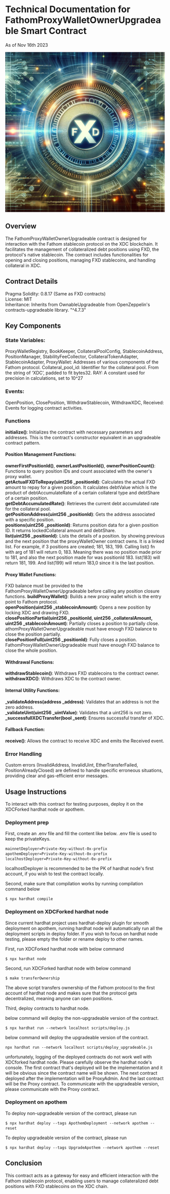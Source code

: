 
# **Technical Documentation for FathomProxyWalletOwnerUpgradeable Smart Contract**
As of Nov 16th 2023

![FXD_programmable_money](FXD_programmable_money.webp)

## Overview
The FathomProxyWalletOwnerUpgradeable contract is designed for interaction with the Fathom stablecoin protocol on the XDC blockchain. It facilitates the management of collateralized debt positions using FXD, the protocol's native stablecoin. The contract includes functionalities for opening and closing positions, managing FXD stablecoins, and handling collateral in XDC.
## Contract Details
Pragma Solidity: 0.8.17 (Same as FXD contracts)<br>
License: MIT<br>
Inheritance: Inherits from OwnableUpgradeable from OpenZeppelin's contracts-upgradeable library. "^4.7.3"<br>

## Key Components
### State Variables:
ProxyWalletRegistry, BookKeeper, CollateralPoolConfig, StablecoinAddress, PositionManager, StabilityFeeCollector, CollateralTokenAdapter, StablecoinAdapter, ProxyWallet: Addresses of various components of the Fathom protocol.
Collateral_pool_id: Identifier for the collateral pool. From the string of ‘XDC’, padded to fit bytes32.
RAY: A constant used for precision in calculations, set to 10^27
### Events:
OpenPosition, ClosePosition, WithdrawStablecoin, WithdrawXDC, Received: Events for logging contract activities.
### Functions
**initialize()**: Initializes the contract with necessary parameters and addresses. This is the contract's constructor equivalent in an upgradeable contract pattern.
#### Position Management Functions:
**ownerFirstPositionId()**, **ownerLastPositionId()**, **ownerPositionCount()**: Functions to query position IDs and count associated with the owner's proxy wallet.<br>
**getActualFXDToRepay(uint256 _positionId)**: Calculates the actual FXD amount to repay for a given position. It calculates debtValue which is the product of debtAccumulateRate of a certain collateral type and debtShare of a certain position.<br>
**getDebtAccumulatedRate()**: Retrieves the current debt accumulated rate for the collateral pool.<br>
**getPositionAddress(uint256 _positionId)**: Gets the address associated with a specific position. <br>
**positions(uint256 _positionId)**: Returns position data for a given position ID. It returns lockedCollateral amount and debtShare.<br>
**list(uint256 _positionId)**: Lists the details of a position. by showing previous and the next position that the proxyWalletOwner contract owns. It is a linked list. For example, if 3 positions are created; 181, 183, 199. Calling list() fn with arg of 181 will return 0, 183. Meaning there was no position made prior to 181, and also the next position made for was positionId 183. list(183) will return 181, 199. And list(199) will return 183,0 since it is the last position.<br>
#### Proxy Wallet Functions:
FXD balance must be provided to the FathomProxyWalletOwnerUpgradeable before calling any position closure functions.
**buildProxyWallet()**: Builds a new proxy wallet which is the entry point to Fathom protocol.<br>
**openPosition(uint256 _stablecoinAmount)**: Opens a new position by locking XDC and drawing FXD.<br>
**closePositionPartial(uint256 _positionId, uint256 _collateralAmount, uint256 _stablecoinAmount)**: Partially closes a position to partially close. athomProxyWalletOwnerUpgradeable must have enough FXD balance to close the position partially.<br>
**closePositionFull(uint256 _positionId)**: Fully closes a position. FathomProxyWalletOwnerUpgradeable must have enough FXD balance to close the whole position.<br>
#### Withdrawal Functions:
**withdrawStablecoin()**: Withdraws FXD stablecoins to the contract owner.<br>
**withdrawXDC()**: Withdraws XDC to the contract owner.
#### Internal Utility Functions:
**_validateAddress(address _address)**: Validates that an address is not the zero address.<br>
**_validateUint(uint256 _uintValue)**: Validates that a uint256 is not zero.<br>
**_successfullXDCTransfer(bool _sent)**: Ensures successful transfer of XDC.
#### Fallback Function:
**receive()**: Allows the contract to receive XDC and emits the Received event.
### Error Handling
Custom errors (InvalidAddress, InvalidUint, EtherTransferFailed, PositionAlreadyClosed) are defined to handle specific erroneous situations, providing clear and gas-efficient error messages.
## Usage Instructions
To interact with this contract for testing purposes, deploy it on the XDCForked hardhat node or apothem.

### Deployment prep

First, create an .env file and fill the content like below. .env file is used to keep the privateKeys.
```.env
mainnetDeployer=Private-Key-without-0x-prefix
apothemDeployer=Private-Key-without-0x-prefix
localhostDeployer=Private-Key-without-0x-prefix
```

localhostDeployer is recommended to be the PK of hardhat node's first account, if you wish to test the contract locally.

Second, make sure that compilation works by running compilation command below

```cli
$ npx hardhat compile
```

### Deployment on XDCForked hardhat node

Since current hardhat project uses hardhat-deploy plugin for smooth deployment on apothem, running hardhat node will automatically run all the deployment scripts in deploy folder. If you wish to focus on hardhat node testing, please empty the folder or rename deploy to other names.

First, run XDCForked hardhat node with below command

```cli
$ npx hardhat node
```

Second, run XDCForked hardhat node with below command

```cli
$ make transferOwnership
```

The above script transfers ownership of the Fathom protocol to the first account of hardhat node and makes sure that the protocol gets decentralized, meaning anyone can open positions.

Third, deploy contracts to hardhat node.

below command will deploy the non-upgradeable version of the contract.

```cli
$ npx hardhat run --network localhost scripts/deploy.js
```

below command will deploy the upgradeable version of the contract.

```cli
npx hardhat run --network localhost scripts/deploy_upgradeable.js
```

unfortunately, logging of the deployed contracts do not work well with XDCforked hardhat node. Please carefully observe the hardhat node's console. The first contract that's deployed will be the implementation and it will be obvious since the contract name will be shown. The next contract deployed after the implementation will be ProxyAdmin. And the last contract will be the Proxy contract. To communicate with the upgradeable version, please communicate with the Proxy contract.


### Deployment on apothem

To deploy non-upgradeable version of the contract, please run 
```cli
$ npx hardhat deploy --tags ApothemDeployment --network apothem --reset
```

To deploy upgradeable version of the contract, please run 
```cli
$ npx hardhat deploy --tags UpgradeApothem --network apothem --reset
```


## Conclusion
This contract acts as a gateway for easy and efficient interaction with the Fathom stablecoin protocol, enabling users to manage collateralized debt positions with FXD stablecoins on the XDC chain.

